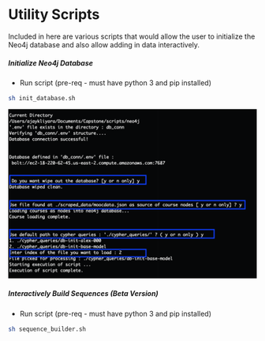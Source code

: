 # Utility Scripts

Included in here are various scripts that would allow the user to initialize the Neo4j database and also allow adding in data interactively.

##### Initialize Neo4j Database 

  - Run script  (pre-req - must have python 3 and pip installed)
  ```sh
  sh init_database.sh
  ```

  ![Default Steps](init_database_defaultPath.png)

##### Interactively Build Sequences (Beta Version)

  - Run script  (pre-req - must have python 3 and pip installed)
  ```sh
  sh sequence_builder.sh
  ```
